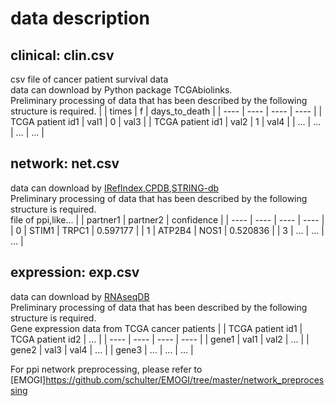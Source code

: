 # data description
## clinical: clin.csv
csv file of cancer patient survival data\
data can download by Python package TCGAbiolinks.\
Preliminary processing of data that has been described by the following structure is required.
|     | times  |  f  | days_to_death |
|  ----  | ----  | ----  | ----  |
| TCGA patient id1  | val1 | 0 | val3 |
| TCGA patient id1  | val2 | 1 | val4 |
| ...  | ... | ... | ... | 
## network: net.csv
data can download by [IRefIndex](https://irefindex.vib.be/download/irefindex/data/archive/release_16.0/psi_mitab/MITAB2.6/9606.mitab.05-29-2019.txt.zip),[CPDB](http://cpdb.molgen.mpg.de/download/ConsensusPathDB_human_PPI.gz),[STRING-db](https://stringdb-static.org/download/protein.links.v11.0/9606.protein.links.v11.0.txt.gz)\
Preliminary processing of data that has been described by the following structure is required.\
file of ppi,like...
|     | partner1  | partner2 |  confidence |
|  ----  | ----  | ----  |  ----  |
| 0  | STIM1 | TRPC1 | 0.597177 |
| 1  | ATP2B4 | NOS1 | 0.520836 |
| 3  | ... | ... | ... |
## expression: exp.csv
data can download by [RNAseqDB](https://github.com/mskcc/RNAseqDB)\
Preliminary processing of data that has been described by the following structure is required.\
Gene expression data from TCGA cancer patients
|     | TCGA patient id1  | TCGA patient id2 |  ... |
|  ----  | ----  | ----  | ----  |
| gene1  | val1 | val2 | ... |
| gene2  | val3 | val4 | ... |
| gene3  | ... | ... | ... |

For ppi network preprocessing, please refer to [EMOGI]https://github.com/schulter/EMOGI/tree/master/network_preprocessing
